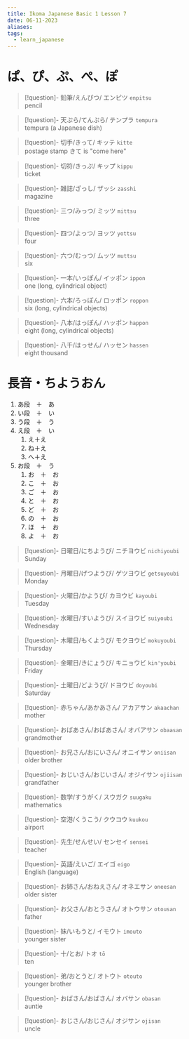 ```yaml
---
title: Ikoma Japanese Basic 1 Lesson 7
date: 06-11-2023
aliases: 
tags:
  - learn_japanese
---
```

# ぱ、ぴ、ぷ、ぺ、ぽ

> [!question]- 鉛筆/えんぴつ/ エンピツ 
> `enpitsu`  
> pencil

> [!question]- 天ぷら/てんぷら/ テンプラ 
> `tempura`  
> tempura (a Japanese dish)

> [!question]- 切手/きって/ キッテ 
> `kitte`  
> postage stamp
> きて is "come here"

> [!question]- 切符/きっぷ/ キップ 
> `kippu`  
> ticket

> [!question]- 雑誌/ざっし/ ザッシ 
> `zasshi`  
> magazine

> [!question]- 三つ/みっつ/ ミッツ 
> `mittsu`  
> three

> [!question]- 四つ/よっつ/ ヨッツ 
> `yottsu`  
> four

> [!question]- 六つ/むっつ/ ムッツ 
> `muttsu`  
> six

> [!question]- 一本/いっぽん/ イッポン 
> `ippon`  
> one (long, cylindrical object)

> [!question]- 六本/ろっぽん/ ロッポン 
> `roppon`  
> six (long, cylindrical objects)

> [!question]- 八本/はっぽん/ ハッポン 
> `happon`  
> eight (long, cylindrical objects)

> [!question]- 八千/はっせん/ ハッセン 
> `hassen`  
> eight thousand


# 長音・ちようおん

1. あ段　＋　あ
2. い段　＋　い
3. う段　＋　う
4. え段　＋　い
	1. え＋え
	2. ね＋え
	3. へ＋え
5. お段　＋　う
	1. お　＋　お
	2. こ　＋　お
	3. ご　＋　お
	4. と　＋　お
	5. ど　＋　お
	6. の　＋　お
	7. ほ　＋　お
	8. よ　＋　お


> [!question]- 日曜日/にちようび/ ニチヨウビ 
> `nichiyoubi`  
> Sunday

> [!question]- 月曜日/げつようび/ ゲツヨウビ 
> `getsuyoubi`  
> Monday

> [!question]- 火曜日/かようび/ カヨウビ 
> `kayoubi`  
> Tuesday

> [!question]- 水曜日/すいようび/ スイヨウビ 
> `suiyoubi`  
> Wednesday

> [!question]- 木曜日/もくようび/ モクヨウビ 
> `mokuyoubi`  
> Thursday

> [!question]- 金曜日/きにょうび/ キニョウビ 
> `kin'youbi`  
> Friday

> [!question]- 土曜日/どようび/ ドヨウビ 
> `doyoubi`  
> Saturday

> [!question]- 赤ちゃん/あかあさん/ アカアサン 
> `akaachan`  
> mother

> [!question]- おばあさん/おばあさん/ オバアサン 
> `obaasan`  
> grandmother

> [!question]- お兄さん/おにいさん/ オニイサン 
> `oniisan`  
> older brother

> [!question]- おじいさん/おじいさん/ オジイサン 
> `ojiisan`  
> grandfather

> [!question]- 数学/すうがく/ スウガク 
> `suugaku`  
> mathematics

> [!question]- 空港/くうこう/ クウコウ 
> `kuukou`  
> airport

> [!question]- 先生/せんせい/ センセイ 
> `sensei`  
> teacher

> [!question]- 英語/えいご/ エイゴ 
> `eigo`  
> English (language)

> [!question]- お姉さん/おねえさん/ オネエサン 
> `oneesan`  
> older sister

> [!question]- お父さん/おとうさん/ オトウサン 
> `otousan`  
> father

> [!question]- 妹/いもうと/ イモウト 
> `imouto`  
> younger sister

> [!question]- 十/とお/ トオ 
> `tō`  
> ten

> [!question]- 弟/おとうと/ オトウト 
> `otouto`  
> younger brother

> [!question]- おばさん/おばさん/ オバサン 
> `obasan`  
> auntie

> [!question]- おじさん/おじさん/ オジサン 
> `ojisan`  
> uncle
